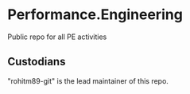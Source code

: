 # Performance.Engineering
Public repo for all PE activities

## Custodians
"rohitm89-git" is the lead maintainer of this repo. 
